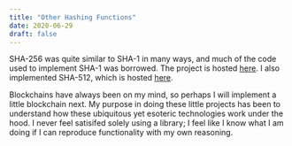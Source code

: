 ```yaml
---
title: "Other Hashing Functions"
date: 2020-06-29
draft: false
---
```


SHA-256 was quite similar to SHA-1 in many ways, and much of the code used to
implement SHA-1 was borrowed.
The project is hosted [here](https://github.com/nicbk/sha-256).
I also implemented SHA-512, which is hosted
[here](https://github.com/nicbk/sha-512).

Blockchains have always been on my mind, so perhaps I will implement a little
blockchain next.
My purpose in doing these little projects has been to understand how these
ubiquitous yet esoteric technologies work under the hood.
I never feel satisifed solely using a library; I feel like I know what I am
doing if I can reproduce functionality with my own reasoning.
